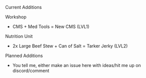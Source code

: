 Current Additions

Workshop
- CMS + Med Tools = New CMS (LVL1)

Nutrition Unit
- 2x Large Beef Stew + Can of Salt = Tarker Jerky (LVL2)

Planned Additions
- You tell me, either make an issue here with ideas/hit me up on discord/comment